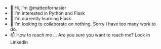 - 👋 Hi, I’m @matteofornasier
- 👀 I’m interested in Python and Flask
- 🌱 I’m currently learning Flask
- 💞️ I’m looking to collaborate on nothing. Sorry I have too many work to do.
- 📫 How to reach me ... Are you sure you want to reach me? Look in Linkedin

<!---
matteofornasier/matteofornasier is a ✨ special ✨ repository because its `README.md` (this file) appears on your GitHub profile.
You can click the Preview link to take a look at your changes.
--->
